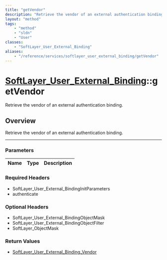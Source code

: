 ```yaml
---
title: "getVendor"
description: "Retrieve the vendor of an external authentication binding."
layout: "method"
tags:
    - "method"
    - "sldn"
    - "User"
classes:
    - "SoftLayer_User_External_Binding"
aliases:
    - "/reference/services/softlayer_user_external_binding/getVendor"
---
```

# [SoftLayer_User_External_Binding](/reference/services/SoftLayer_User_External_Binding)::getVendor


Retrieve the vendor of an external authentication binding.


## Overview 
Retrieve the vendor of an external authentication binding.

-----

### Parameters 
|Name | Type | Description |
| --- | --- | --- |


### Required Headers
* SoftLayer_User_External_BindingInitParameters
* authenticate


### Optional Headers
* SoftLayer_User_External_BindingObjectMask
* SoftLayer_User_External_BindingObjectFilter
* SoftLayer_ObjectMask

### Return Values
* <a href='/reference/datatypes/SoftLayer_User_External_Binding_Vendor'>SoftLayer_User_External_Binding_Vendor </a>




